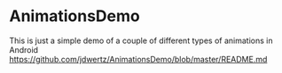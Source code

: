 # AnimationsDemo

This is just a simple demo of a couple of different types of animations in Android
https://github.com/jdwertz/AnimationsDemo/blob/master/README.md
